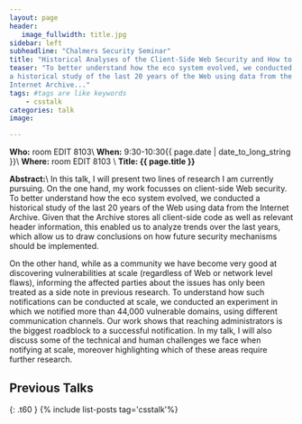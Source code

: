 ```yaml
---
layout: page
header:
   image_fullwidth: title.jpg
sidebar: left
subheadline: "Chalmers Security Seminar"
title: "Historical Analyses of the Client-Side Web Security and How to tell people they have an issue"
teaser: "To better understand how the eco system evolved, we conducted
a historical study of the last 20 years of the Web using data from the
Internet Archive..."
tags: #tags are like keywords
    - csstalk
categories: talk
image:

---
```

**Who:** room EDIT 8103\\
**When:**  9:30-10:30{{ page.date | date_to_long_string }}\\
**Where:**   room EDIT 8103 \\
**Title: {{ page.title }}**

**Abstract:**\\
In this talk, I will present two lines of research I am
currently pursuing. On the one hand, my work focusses on client-side Web
security. To better understand how the eco system evolved, we conducted
a historical study of the last 20 years of the Web using data from the
Internet Archive. Given that the Archive stores all client-side code as
well as relevant header information, this enabled us to analyze trends
over the last years, which allow us to draw conclusions on how future
security mechanisms should be implemented.

On the other hand, while as a community we have become very good at
discovering vulnerabilities at scale (regardless of Web or network level
flaws), informing the affected parties about the issues has only been
treated as a side note in previous research. To understand how such
notifications can be conducted at scale, we conducted an experiment in
which we notified more than 44,000 vulnerable domains, using different
communication channels. Our work shows that reaching administrators is
the biggest roadblock to a successful notification. In my talk, I will
also discuss some of the technical and human challenges we face when
notifying at scale, moreover highlighting which of these areas require
further research.

## Previous Talks
{: .t60 }
{% include list-posts tag='csstalk'%}
